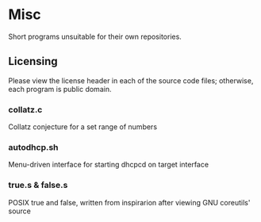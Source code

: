 # Misc
Short programs unsuitable for their own repositories.

## Licensing
Please view the license header in each of the source code files; otherwise, each program is public domain.

### collatz.c
Collatz conjecture for a set range of numbers

### autodhcp.sh
Menu-driven interface for starting dhcpcd on target interface

### true.s & false.s
POSIX true and false, written from inspirarion after viewing GNU coreutils' source

